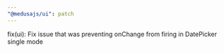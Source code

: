 ```yaml
---
"@medusajs/ui": patch
---
```


fix(ui): Fix issue that was preventing onChange from firing in DatePicker single mode
